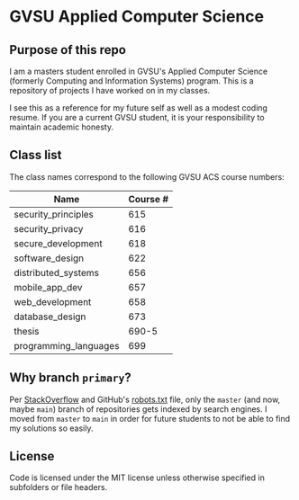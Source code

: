 # GVSU Applied Computer Science

## Purpose of this repo

I am a masters student enrolled in GVSU's Applied Computer Science (formerly Computing and Information Systems) program.
This is a repository of projects I have worked on in my classes.

I see this as a reference for my future self as well as a modest coding resume. If you are a current GVSU student, it is
your responsibility to maintain academic honesty.

## Class list

The class names correspond to the following GVSU ACS course numbers:

| Name                  | Course # |
| --------------------- | -------- |
| security_principles   | 615      |
| security_privacy      | 616      |
| secure_development    | 618      |
| software_design       | 622      |
| distributed_systems   | 656      |
| mobile_app_dev        | 657      |
| web_development       | 658      |
| database_design       | 673      |
| thesis                | 690-5    |
| programming_languages | 699      |

## Why branch `primary`?

Per [StackOverflow](https://stackoverflow.com/questions/15844905/how-to-stop-google-indexing-my-github-repository) and
GitHub's [robots.txt](https://github.com/robots.txt) file, only the `master` (and now, maybe `main`) branch of repositories
gets indexed by search engines. I moved from `master` to `main` in order for future students to not be able to find my
solutions so easily.

## License

Code is licensed under the MIT license unless otherwise specified in subfolders or file headers.
